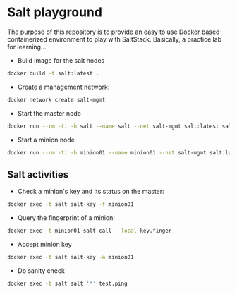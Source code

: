 Salt playground
===============
The purpose of this repository is to provide an easy to use Docker based containerized environment to play with SaltStack. Basically, a practice lab for learning...

* Build image for the salt nodes
```bash
docker build -t salt:latest .
```
* Create a management network:
```bash
docker network create salt-mgmt
```

* Start the master node
```bash
docker run --rm -ti -h salt --name salt --net salt-mgmt salt:latest salt-master --log-level=debug
```
* Start a minion node
```bash
docker run --rm -ti -h minion01 --name minion01 --net salt-mgmt salt:latest salt-minion --log-level=debug
```

Salt activities
---------------
* Check a minion's key and its status on the master:
```bash
docker exec -t salt salt-key -f minion01
```

* Query the fingerprint of a minion:
```bash
docker exec -t minion01 salt-call --local key.finger
```
* Accept minion key
```bash
docker exec -t salt salt-key -a minion01
```

* Do sanity check
```bash
docker exec -t salt salt '*' test.ping
```
